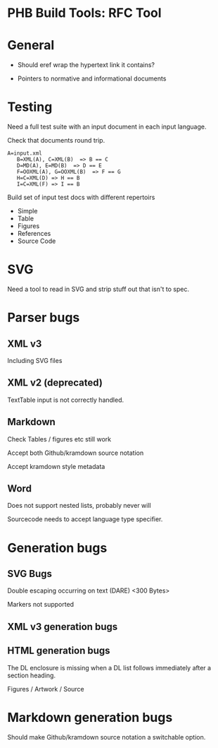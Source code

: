 ﻿# PHB Build Tools: RFC Tool

# General

* Should eref wrap the hypertext link it contains?

* Pointers to normative and informational documents


# Testing

Need a full test suite with an input document in each input language.

Check that documents round trip.

````
A=input.xml
   B=XML(A), C=XML(B)  => B == C
   D=MD(A), E=MD(B)  => D == E
   F=OOXML(A), G=OOXML(B)  => F == G
   H=C=XML(D) => H == B
   I=C=XML(F) => I == B
````

Build set of input test docs with different repertoirs

* Simple
* Table
* Figures
* References
* Source Code

# SVG

Need a tool to read in SVG and strip stuff out that isn't to spec.

# Parser bugs

## XML v3

Including SVG files

## XML v2 (deprecated)

TextTable input is not correctly handled.


## Markdown

Check Tables / figures etc still work

Accept both Github/kramdown source notation

Accept kramdown style metadata


## Word

Does not support nested lists, probably never will

Sourcecode needs to accept language type specifier.


# Generation bugs

## SVG Bugs

Double escaping occurring on text (DARE) &lt;300 Bytes&gt;

Markers not supported


## XML v3 generation bugs


## HTML generation bugs

The DL enclosure is missing when a DL list follows immediately after a section heading.

Figures / Artwork / Source


# Markdown generation bugs

Should make Github/kramdown source notation a switchable option.
